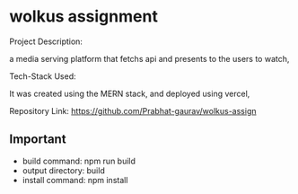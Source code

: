 # wolkus assignment

Project Description:

a media serving platform that fetchs api and presents to the users to watch,

 
Tech-Stack Used:

It was created using the MERN stack, and deployed using vercel,

Repository Link: https://github.com/Prabhat-gaurav/wolkus-assign

## Important

- build command: npm run build
- output directory: build
- install command: npm install
